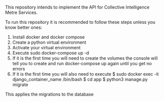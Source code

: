 This repository intends to implement the API for Collective Intelligence Metre Services.

To run this repository it is recommended to follow these steps unless you know better ones:

1. Install docker and docker compose
2. Create a python virtual environment
3. Activate your virtual environment
4. Execute sudo docker-compose up -d
5. If it is the first time you will need to create the volumes the console will tell you to create and run docker-compose up again until you get no errors
6. If it is the first time you will also need to execute
$ sudo docker exec -it django_container_name /bin/bash
$ cd app
$ python3 manage.py migrate

This applies the migrations to the database

